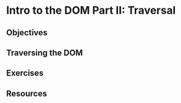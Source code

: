 # Intro to the DOM Part II: Traversal

## Objectives

## Traversing the DOM

## Exercises

## Resources
